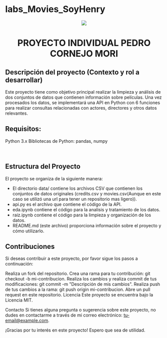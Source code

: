 # labs_Movies_SoyHenry

<p align=center><img src=D:\SOYHENRY\src\moviees.png><p>



# <h1 align=center> **PROYECTO INDIVIDUAL PEDRO CORNEJO MORI** </h1>

## **Descripción del proyecto (Contexto y rol a desarrollar)**

Este proyecto tiene como objetivo principal realizar la limpieza y análisis de dos conjuntos de datos que contienen información sobre películas. Una vez procesados los datos, se implementará una API en Python con 6 funciones para realizar consultas relacionadas con actores, directores y otros datos relevantes.

## **Requisitos:**

Python 3.x
Bibliotecas de Python: pandas, numpy

<br/>

## **Estructura del Proyecto**
El proyecto se organiza de la siguiente manera:

+ El directorio data/ contiene los archivos CSV que contienen los conjuntos de datos originales (credits.csv y movies.csv(Aunque en este caso se utilizó una url para tener un repositorio mas ligero)).
+ api.py es el archivo que contiene el código de la API.
+ eda.ipynb contiene el código para la analisis y tratamiento de los datos.
+ raiz.ipynb contiene el código para la limpieza y organización de los datos.
+ README.md (este archivo) proporciona información sobre el proyecto y cómo utilizarlo.

## **Contribuciones**
Si deseas contribuir a este proyecto, por favor sigue los pasos a continuación:

Realiza un fork del repositorio.
Crea una rama para tu contribución: git checkout -b mi-contribucion.
Realiza los cambios y realiza commit de tus modificaciones: git commit -m "Descripción de mis cambios".
Realiza push de tus cambios a la rama: git push origin mi-contribucion.
Abre un pull request en este repositorio.
Licencia
Este proyecto se encuentra bajo la Licencia MIT.

Contacto
Si tienes alguna pregunta o sugerencia sobre este proyecto, no dudes en contactarme a través de mi correo electrónico: tu-email@example.com.

¡Gracias por tu interés en este proyecto! Espero que sea de utilidad.

